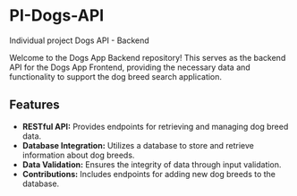 # PI-Dogs-API
Individual project Dogs API - Backend

Welcome to the Dogs App Backend repository! This serves as the backend API for the Dogs App Frontend, providing the necessary data and functionality to support the dog breed search application.

## Features

- **RESTful API:** Provides endpoints for retrieving and managing dog breed data.
- **Database Integration:** Utilizes a database to store and retrieve information about dog breeds.
- **Data Validation:** Ensures the integrity of data through input validation.
- **Contributions:** Includes endpoints for adding new dog breeds to the database.
